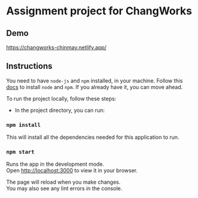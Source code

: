 # Assignment project for ChangWorks

## Demo
https://changworks-chinmay.netlify.app/

## Instructions

You need to have `node-js` and `npm` installed, in your machine. Follow this [docs](https://docs.npmjs.com/downloading-and-installing-node-js-and-npm) to install `node` and `npm`. If you already have it, you can move ahead.

To run the project locally, follow these steps:

- In the project directory, you can run:
### `npm install`

This will install all the dependencies needed for this application to run.

### `npm start`

Runs the app in the development mode.\
Open [http://localhost:3000](http://localhost:3000) to view it in your browser.

The page will reload when you make changes.\
You may also see any lint errors in the console.
